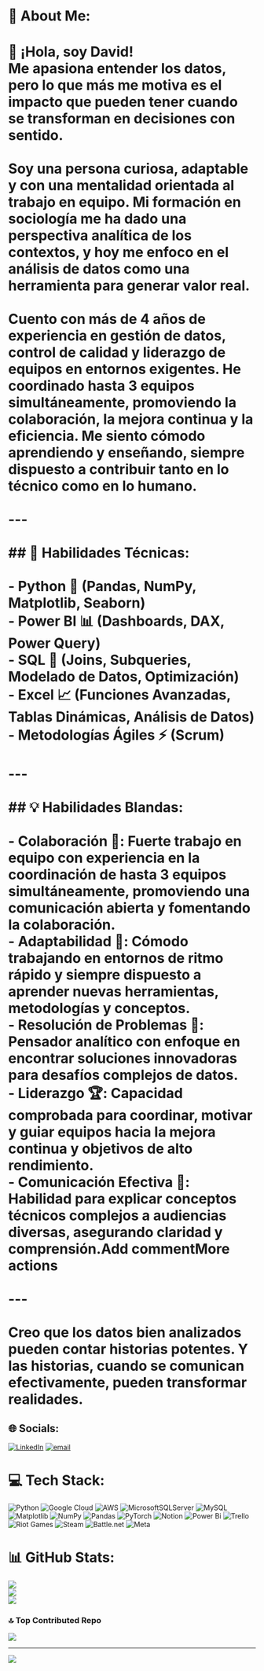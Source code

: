 # 💫 About Me:
# 👋 **¡Hola, soy David!**  <br>Me apasiona entender los datos, pero lo que más me motiva es el impacto que pueden tener cuando se transforman en decisiones con sentido.<br><br>Soy una persona curiosa, adaptable y con una mentalidad orientada al trabajo en equipo. Mi formación en sociología me ha dado una perspectiva analítica de los contextos, y hoy me enfoco en el análisis de datos como una herramienta para generar valor real.<br><br>Cuento con más de 4 años de experiencia en gestión de datos, control de calidad y liderazgo de equipos en entornos exigentes. He coordinado hasta 3 equipos simultáneamente, promoviendo la colaboración, la mejora continua y la eficiencia. Me siento cómodo aprendiendo y enseñando, siempre dispuesto a contribuir tanto en lo técnico como en lo humano.<br><br>---<br><br>## 🔧 **Habilidades Técnicas:**<br><br>- **Python** 🐍 (Pandas, NumPy, Matplotlib, Seaborn)<br>- **Power BI** 📊 (Dashboards, DAX, Power Query)<br>- **SQL** 🔗 (Joins, Subqueries, Modelado de Datos, Optimización)<br>- **Excel** 📈 (Funciones Avanzadas, Tablas Dinámicas, Análisis de Datos)<br>- **Metodologías Ágiles** ⚡ (Scrum)<br><br>---<br><br>## 💡 **Habilidades Blandas:**<br><br>- **Colaboración** 🤝: Fuerte trabajo en equipo con experiencia en la coordinación de hasta 3 equipos simultáneamente, promoviendo una comunicación abierta y fomentando la colaboración.<br>- **Adaptabilidad** 🌱: Cómodo trabajando en entornos de ritmo rápido y siempre dispuesto a aprender nuevas herramientas, metodologías y conceptos.<br>- **Resolución de Problemas** 🧠: Pensador analítico con enfoque en encontrar soluciones innovadoras para desafíos complejos de datos.<br>- **Liderazgo** 🏆: Capacidad comprobada para coordinar, motivar y guiar equipos hacia la mejora continua y objetivos de alto rendimiento.<br>- **Comunicación Efectiva** 📣: Habilidad para explicar conceptos técnicos complejos a audiencias diversas, asegurando claridad y comprensión.Add commentMore actions<br><br>---<br><br>Creo que los datos bien analizados pueden contar historias potentes. Y las historias, cuando se comunican efectivamente, pueden transformar realidades.


## 🌐 Socials:
[![LinkedIn](https://img.shields.io/badge/LinkedIn-%230077B5.svg?logo=linkedin&logoColor=white)](https://linkedin.com/in/https://www.linkedin.com/in/davidrada87/) [![email](https://img.shields.io/badge/Email-D14836?logo=gmail&logoColor=white)](mailto:davidrada87@gmail.com) 

# 💻 Tech Stack:
![Python](https://img.shields.io/badge/python-3670A0?style=for-the-badge&logo=python&logoColor=ffdd54) ![Google Cloud](https://img.shields.io/badge/GoogleCloud-%234285F4.svg?style=for-the-badge&logo=google-cloud&logoColor=white) ![AWS](https://img.shields.io/badge/AWS-%23FF9900.svg?style=for-the-badge&logo=amazon-aws&logoColor=white) ![MicrosoftSQLServer](https://img.shields.io/badge/Microsoft%20SQL%20Server-CC2927?style=for-the-badge&logo=microsoft%20sql%20server&logoColor=white) ![MySQL](https://img.shields.io/badge/mysql-4479A1.svg?style=for-the-badge&logo=mysql&logoColor=white) ![Matplotlib](https://img.shields.io/badge/Matplotlib-%23ffffff.svg?style=for-the-badge&logo=Matplotlib&logoColor=black) ![NumPy](https://img.shields.io/badge/numpy-%23013243.svg?style=for-the-badge&logo=numpy&logoColor=white) ![Pandas](https://img.shields.io/badge/pandas-%23150458.svg?style=for-the-badge&logo=pandas&logoColor=white) ![PyTorch](https://img.shields.io/badge/PyTorch-%23EE4C2C.svg?style=for-the-badge&logo=PyTorch&logoColor=white) ![Notion](https://img.shields.io/badge/Notion-%23000000.svg?style=for-the-badge&logo=notion&logoColor=white) ![Power Bi](https://img.shields.io/badge/power_bi-F2C811?style=for-the-badge&logo=powerbi&logoColor=black) ![Trello](https://img.shields.io/badge/Trello-%23026AA7.svg?style=for-the-badge&logo=Trello&logoColor=white) ![Riot Games](https://img.shields.io/badge/riotgames-D32936.svg?style=for-the-badge&logo=riotgames&logoColor=white) ![Steam](https://img.shields.io/badge/steam-%23000000.svg?style=for-the-badge&logo=steam&logoColor=white) ![Battle.net](https://img.shields.io/badge/battle.net-%2300AEFF.svg?style=for-the-badge&logo=battle.net&logoColor=white) ![Meta](https://img.shields.io/badge/Meta-%230467DF.svg?style=for-the-badge&logo=Meta&logoColor=white)
# 📊 GitHub Stats:
![](https://github-readme-stats.vercel.app/api?username=drada87&theme=dark&hide_border=false&include_all_commits=false&count_private=false)<br/>
![](https://nirzak-streak-stats.vercel.app/?user=drada87&theme=dark&hide_border=false)<br/>
![](https://github-readme-stats.vercel.app/api/top-langs/?username=drada87&theme=dark&hide_border=false&include_all_commits=false&count_private=false&layout=compact)

### 🔝 Top Contributed Repo
![](https://github-contributor-stats.vercel.app/api?username=drada87&limit=5&theme=dark&combine_all_yearly_contributions=true)

---
[![](https://visitcount.itsvg.in/api?id=drada87&icon=0&color=0)](https://visitcount.itsvg.in)

<!-- Proudly created with GPRM ( https://gprm.itsvg.in ) -->
